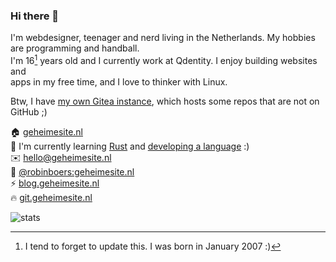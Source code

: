 ### Hi there 👋

I'm webdesigner, teenager and nerd living in the Netherlands. My hobbies are programming and handball.  
I'm 16[^1] years old and I currently work at Qdentity. I enjoy building websites and  
apps in my free time, and I love to thinker with Linux.

Btw, I have [my own Gitea instance](https://git.geheimesite.nl), which hosts some repos that are not on GitHub ;)

🏠 [geheimesite.nl](http://geheimesite.nl)  
🌱 I'm currently learning [Rust](https://elixir-lang.org) and [developing a language](https://git.geheimesite.nl/grape-lang) :)  
✉️ [hello@geheimesite.nl](mailto:robin@geheimesite.nl)  
💬 [@robinboers:geheimesite.nl](https://matrix.to/#/@robinboers:geheimesite.nl)  
⚡ [blog.geheimesite.nl](http://blog.geheimesite.nl)  
🔥 [git.geheimesite.nl](https://git.geheimesite.nl)  

![stats](https://github-readme-stats.vercel.app/api?username=RobinBoers&count_private=true&hide_title=true&hide_border=false&show_icons=true)

[^1]: I tend to forget to update this. I was born in January 2007 :)

<!--
**RobinBoers/RobinBoers** is a ✨ _special_ ✨ repository because its `README.md` (this file) appears on your GitHub profile.

Here are some ideas to get you started:

- 🔭 I’m currently working on ...
- 🌱 I’m currently learning ...
- 👯 I’m looking to collaborate on ...
- 🤔 I’m looking for help with ...
- 💬 Ask me about ...
- 📫 How to reach me: ...
- 😄 Pronouns: ...
- ⚡ Fun fact: ...
-->
